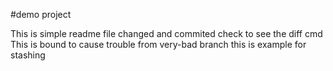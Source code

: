 #demo project

This is simple readme file changed and commited
check to see the diff cmd
This is bound to cause trouble from very-bad branch
this is example for stashing

